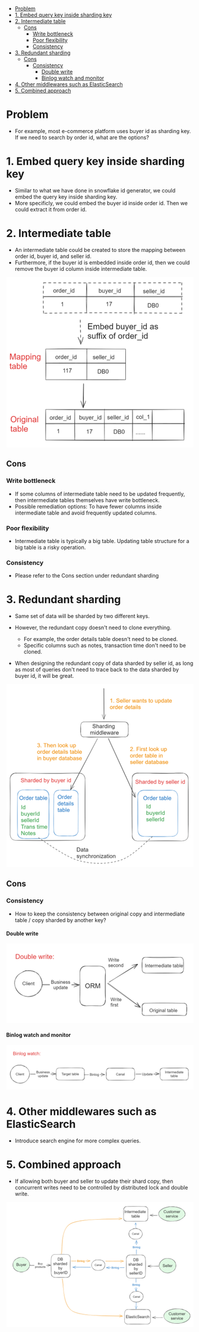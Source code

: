 - [Problem](#problem)
- [1. Embed query key inside sharding key](#1-embed-query-key-inside-sharding-key)
- [2. Intermediate table](#2-intermediate-table)
  - [Cons](#cons)
    - [Write bottleneck](#write-bottleneck)
    - [Poor flexibility](#poor-flexibility)
    - [Consistency](#consistency)
- [3. Redundant sharding](#3-redundant-sharding)
  - [Cons](#cons-1)
    - [Consistency](#consistency-1)
      - [Double write](#double-write)
      - [Binlog watch and monitor](#binlog-watch-and-monitor)
- [4. Other middlewares such as ElasticSearch](#4-other-middlewares-such-as-elasticsearch)
- [5. Combined approach](#5-combined-approach)

# Problem
* For example, most e-commerce platform uses buyer id as sharding key. If we need to search by order id, what are the options?

# 1. Embed query key inside sharding key
* Similar to what we have done in snowflake id generator, we could embed the query key inside sharding key. 
* More specificly, we could embed the buyer id inside order id. Then we could extract it from order id. 

# 2. Intermediate table
* An intermediate table could be created to store the mapping between order id, buyer id, and seller id. 
* Furthermore, if the buyer id is embedded inside order id, then we could remove the buyer id column inside intermediate table. 

![Intermediate table](../.gitbook/assets/shardingKey_mapping.png)

## Cons
### Write bottleneck
* If some columns of intermediate table need to be updated frequently, then intermediate tables themselves have write bottleneck. 
* Possible remediation options: To have fewer columns inside intermediate table and avoid frequently updated columns.

### Poor flexibility
* Intermediate table is typically a big table. Updating table structure for a big table is a risky operation. 

### Consistency
* Please refer to the Cons section under redundant sharding

# 3. Redundant sharding
* Same set of data will be sharded by two different keys. 
* However, the redundant copy doesn't need to clone everything. 
  * For example, the order details table doesn't need to be cloned. 
  * Specific columns such as notes, transaction time don't need to be cloned. 

* When designing the redundant copy of data sharded by seller id, as long as most of queries don't need to trace back to the data sharded by buyer id, it will be great. 

![Redundant sharding](../.gitbook/assets/sharding_redundant.png)

## Cons
### Consistency
* How to keep the consistency between original copy and intermediate table / copy sharded by another key?

#### Double write

![Double write](../.gitbook/assets/sharding_doublewrite.png)

#### Binlog watch and monitor

![Binlog watch](../.gitbook/assets/sharding_binlogWatch.png)

# 4. Other middlewares such as ElasticSearch
* Introduce search engine for more complex queries. 

# 5. Combined approach
* If allowing both buyer and seller to update their shard copy, then concurrent writes need to be controlled by distributed lock and double write. 

![Combined approach](../.gitbook/assets/sharding_combinedApproach.png)
